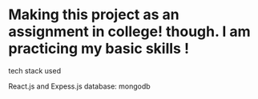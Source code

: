# Making this project as an assignment in college! though. I am practicing my basic skills !


tech stack used 

React.js and Expess.js
database: mongodb